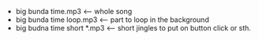 - big bunda time.mp3 <-- whole song
- big bunda time loop.mp3 <-- part to loop in the background
- big budna time short \*.mp3 <-- short jingles to put on button click or sth.
